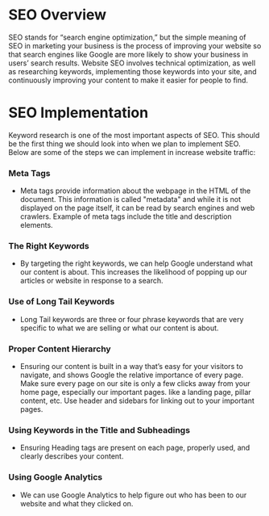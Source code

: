 # SEO Overview

SEO stands for “search engine optimization,” but the simple meaning of SEO in marketing your business is the process of improving your website so that search engines like Google are more likely to show your business in users’ search results. Website SEO involves technical optimization, as well as researching keywords, implementing those keywords into your site, and continuously improving your content to make it easier for people to find.

# SEO Implementation

Keyword research is one of the most important aspects of SEO. This should be the first thing we should look into when we plan to implement SEO. Below are some of the steps we can implement in increase website traffic:

### Meta Tags

- Meta tags provide information about the webpage in the HTML of the document. This information is called "metadata" and while it is not displayed on the page itself, it can be read by search engines and web crawlers.
  Example of meta tags include the title and description elements.

### The Right Keywords

- By targeting the right keywords, we can help Google understand what our content is about. This increases the likelihood of popping up our articles or website in response to a search.

### Use of Long Tail Keywords

- Long Tail keywords are three or four phrase keywords that are very specific to what we are selling or what our content is about.

### Proper Content Hierarchy

- Ensuring our content is built in a way that’s easy for your visitors to navigate, and shows Google the relative importance of every page. Make sure every page on our site is only a few clicks away from your home page, especially our important pages. like a landing page, pillar content, etc. Use header and sidebars for linking out to your important pages.

### Using Keywords in the Title and Subheadings

- Ensuring Heading tags are present on each page, properly used, and clearly describes your content.

### Using Google Analytics

- We can use Google Analytics to help figure out who has been to our website and what they clicked on.
